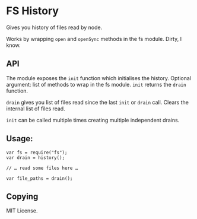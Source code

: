 # FS History

Gives you history of files read by node.

Works by wrapping `open` and `openSync` methods in the fs
module. Dirty, I know.

## API

The module exposes the `init` function which initialises the
history. Optional argument: list of methods to wrap in the fs
module. `init` returns the `drain` function.

`drain` gives you list of files read since the last `init` or `drain`
call. Clears the internal list of files read.

`init` can be called multiple times creating multiple independent
drains.

## Usage:

    var fs = require("fs");
    var drain = history();

    // … read some files here …

    var file_paths = drain();

## Copying

MIT License.